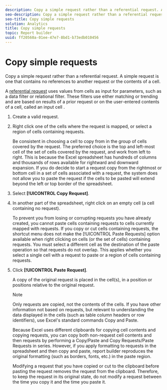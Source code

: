 ```yaml
---
description: Copy a simple request rather than a referential request. A simple request is one that contains no references to another request or the contents of a cell.
seo-description: Copy a simple request rather than a referential request. A simple request is one that contains no references to another request or the contents of a cell.
seo-title: Copy simple requests
solution: Analytics
title: Copy simple requests
topic: Report builder
uuid: ff20560a-01ee-47e7-8bd1-b73edb010456
---
```


# Copy simple requests

Copy a simple request rather than a referential request. A simple request is one that contains no references to another request or the contents of a cell.

 A [referential request](/help/analyze/report-builder/manage-requests/c-copy-requests/t-copy-referential-requests.md) uses values from cells as input for parameters, such as a data filter or relational filter. These filters use either matching or trending and are based on results of a prior request or on the user-entered contents of a cell, called an input cell . 
1. Create a valid request.
1. Right click one of the cells where the request is mapped, or select a region of cells containing requests.

   Be consistent in choosing a cell to copy from in the group of cells covered by the request. The preferred choice is the top and left-most cell of the set of cells covered by the request, and work from left to right. This is because the Excel spreadsheet has hundreds of columns and thousands of rows available for rightward and downward expansion. If you do decide to start a request copy from the rightmost or bottom cell in a set of cells associated with a request, the system does not allow you to paste the request if the cells to be pasted will extend beyond the left or top border of the spreadsheet. 
1. Select **[!UICONTROL Copy Request]**.
1. In another part of the spreadsheet, right click on an empty cell (a cell containing no request).

   To prevent you from losing or corrupting requests you have already created, you cannot paste cells containing requests to cells currently mapped with requests. If you copy or cut cells containing requests, the shortcut menu does not make the [!UICONTROL Paste Requests] option available when right clicking on cells (or the set of cells) containing requests. You must select a different cell as the destination of the paste operation so that requests do not overlap. This applies whether you select a single cell with a request to paste or a region of cells containing requests. 
1. Click **[!UICONTROL Paste Request]**.

   A copy of the original request is placed in the cell(s), in a position or positions relative to the original request.

   >[!NOTE]
   >
   >Only requests are copied, not the contents of the cells. If you have other information not based on requests, but relevant to understanding the data displayed in the cells (such as table column headers or row identifiers), use Excel's standard commands Copy and Paste.

   Because Excel uses different clipboards for copying cell contents and copying requests, you can copy both non-request cell contents and then requests by performing a Copy/Paste and Copy Requests/Paste Requests in series. However, if you apply formatting to requests in the spreadsheet and then copy and paste, report builder reproduces the original formatting (such as borders, fonts, etc.) in the paste region.

   Modifying a request that you have copied or cut to the clipboard before pasting the request removes the request from the clipboard. Therefore, to keep the request in its original state, do not modify a request between the time you copy it and the time you paste it. 
